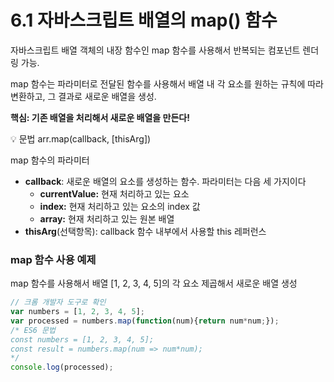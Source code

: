 # 6.1 자바스크립트 배열의 map() 함수

자바스크립트 배열 객체의 내장 함수인 map 함수를 사용해서 반복되는 컴포넌트 렌더링 가능.

map 함수는 파라미터로 전달된 함수를 사용해서 배열 내 각 요소를 원하는 규칙에 따라 변환하고, 그 결과로 새로운 배열을 생성. 

****************************************************************************************************핵심: 기존 배열을 처리해서 새로운 배열을 만든다!****************************************************************************************************

<aside>
💡 문법
arr.map(callback, [thisArg])

</aside>

map 함수의 파라미터

- ****************callback****************: 새로운 배열의 요소를 생성하는 함수. 파라미터는 다음 세 가지이다
    - ************************currentValue:************************ 현재 처리하고 있는 요소
    - **********index:********** 현재 처리하고 있는 요소의 index 값
    - **********************************************************************************************array:********************************************************************************************** 현재 처리하고 있는 원본 배열
- **************thisArg**************(선택항목): callback 함수 내부에서 사용할 this 레퍼런스

### map 함수 사용 예제

map 함수를 사용해서 배열 [1, 2, 3, 4, 5]의 각 요소 제곱해서 새로운 배열 생성

```jsx
// 크롬 개발자 도구로 확인
var numbers = [1, 2, 3, 4, 5];
var processed = numbers.map(function(num){return num*num;});
/* ES6 문법
const numbers = [1, 2, 3, 4, 5];
const result = numbers.map(num => num*num);
*/
console.log(processed);
```
